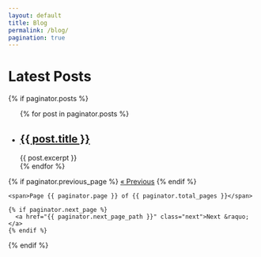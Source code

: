 ```yaml
---
layout: default
title: Blog
permalink: /blog/
pagination: true
---
```


<h1>Latest Posts</h1>

 {% if paginator.posts %}
  <ul>
    {% for post in paginator.posts %}
      <li>
        <h2><a href="{{ post.url }}">{{ post.title }}</a></h2>
        {{ post.excerpt }}
      </li>
    {% endfor %}
  </ul>

<!-- Pagination Links -->
  <div class="pagination">
    {% if paginator.previous_page %}
      <a href="{{ paginator.previous_page_path }}" class="prev">&laquo; Previous</a>
    {% endif %}

    <span>Page {{ paginator.page }} of {{ paginator.total_pages }}</span>

    {% if paginator.next_page %}
      <a href="{{ paginator.next_page_path }}" class="next">Next &raquo;</a>
    {% endif %}
  </div>
 {% endif %}
